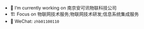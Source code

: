 
- 🔭 I’m currently working on 南京安可讯物联科技公司
- 🏗 Focus on 物联网技术服务;物联网技术研发;信息系统集成服务
- 💬 WeChat: `zhb01100110`

